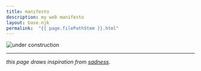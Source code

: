 ```yaml
---
title: manifesto
description: my web manifesto
layout: base.njk
permalink:  "{{ page.filePathStem }}.html"
---
```


![under construction](https://images.ctfassets.net/b1prsa2j7p70/6HHQrnHTUvOCjxQgJfZR70/3ac0f9d54bdbab88b5cd7c23250c60e4/HeHeartlandPark9227gifconstructionwomen_at_work.gif?h=250#center)

<!-- - [how GeoCities webrings made the ‘90s internet a cozier place](https://www.mic.com/p/how-geocities-webrings-made-the-90s-internet-a-cozier-place-19638198)
- [the ruins of Geocities](http://contemporary-home-computing.org/still-there/geocities.html)
- [an ode to geocities](https://thehistoryoftheweb.com/an-ode-to-geocities/)
- [one terabyte of kilobyte age](https://blog.geocities.institute/) -->

***

_this page draws inspiration from [sadness](https://sadgrl.online/newoldweb/manifesto.html)_.